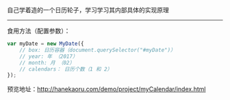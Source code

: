 自己学着造的一个日历轮子，学习学习其内部具体的实现原理

----

食用方法（配置参数）：

```js
var myDate = new MyDate({
    // box: 日历容器（document.querySelector("#myDate")）
    // year: 年 （2017）
    // month: 月 （02）
    // calendars： 日历个数（1 和 2）
});
```

预览地址：http://hanekaoru.com/demo/project/myCalendar/index.html
